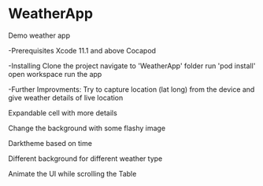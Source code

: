 # WeatherApp
Demo weather app

-Prerequisites
Xcode 11.1 and above
Cocapod


-Installing
Clone the project
navigate to 'WeatherApp' folder
run 'pod install' 
open workspace
run the app


-Further Improvments:
Try to capture location (lat long) from the device and give weather details of live location

Expandable cell with more details

Change the background with some flashy image

Darktheme based on time

Different background for different weather type

Animate the UI while scrolling the Table
